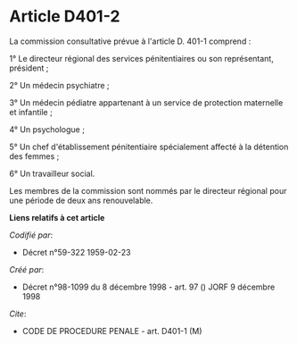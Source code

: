 # Article D401-2

La commission consultative prévue à l'article D. 401-1 comprend :

1° Le directeur régional des services pénitentiaires ou son représentant, président ;

2° Un médecin psychiatre ;

3° Un médecin pédiatre appartenant à un service de protection maternelle et infantile ;

4° Un psychologue ;

5° Un chef d'établissement pénitentiaire spécialement affecté à la détention des femmes ;

6° Un travailleur social.

Les membres de la commission sont nommés par le directeur régional pour une période de deux ans renouvelable.

**Liens relatifs à cet article**

_Codifié par_:

  - Décret n°59-322 1959-02-23

_Créé par_:

  - Décret n°98-1099 du 8 décembre 1998 - art. 97 () JORF 9 décembre 1998

_Cite_:

  - CODE DE PROCEDURE PENALE - art. D401-1 (M)
